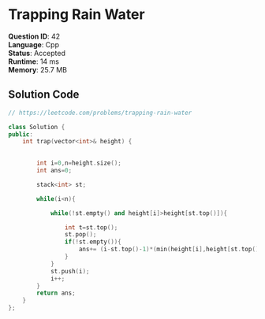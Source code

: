 # Trapping Rain Water

**Question ID**: 42  
**Language**: Cpp  
**Status**: Accepted  
**Runtime**: 14 ms  
**Memory**: 25.7 MB  

## Solution Code
```cpp
// https://leetcode.com/problems/trapping-rain-water

class Solution {
public:
    int trap(vector<int>& height) {
        

        int i=0,n=height.size();
        int ans=0;

        stack<int> st;

        while(i<n){

            while(!st.empty() and height[i]>height[st.top()]){

                int t=st.top();
                st.pop();
                if(!st.empty()){
                    ans+= (i-st.top()-1)*(min(height[i],height[st.top()])-height[t]);
                }
            }
            st.push(i);
            i++;
        }
        return ans;
    }
};
```

